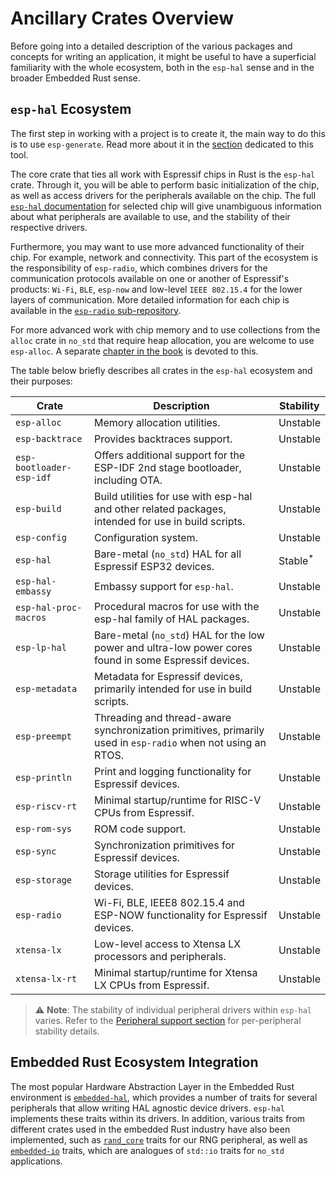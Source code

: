# Ancillary Crates Overview

Before going into a detailed description of the various packages and concepts for writing an application, it might be useful to have a superficial familiarity with the whole ecosystem, both in the `esp-hal` sense and in the broader Embedded Rust sense.

## `esp-hal` Ecosystem 

The first step in working with a project is to create it, the main way to do this is to use `esp-generate`. Read more about it in the [section](../getting-started/tooling/esp-generate.md) dedicated to this tool.
 
The core crate that ties all work with Espressif chips in Rust is the `esp-hal` crate. Through it, you will be able to perform basic initialization of the chip, as well as access drivers for the peripherals available on the chip. The full [`esp-hal` documentation] for selected chip will give unambiguous information about what peripherals are available to use, and the stability of their respective drivers.

Furthermore, you may want to use more advanced functionality of their chip. For example, network and connectivity. This part of the ecosystem is the responsibility of `esp-radio`, which combines drivers for the communication protocols available on one or another of Espressif's products: `Wi-Fi`, `BLE`, `esp-now` and low-level `IEEE 802.15.4` for the lower layers of communication. More detailed information for each chip is available in the [`esp-radio` sub-repository].

For more advanced work with chip memory and to use collections from the `alloc` crate in `no_std` that require heap allocation, you are welcome to use `esp-alloc`. A separate [chapter in the book](./../application-development/alloc.md) is devoted to this.

The table below briefly describes all crates in the `esp-hal` ecosystem and their purposes:

| Crate                    | Description                                                                                                    |       Stability       |
| ------------------------ | -------------------------------------------------------------------------------------------------------------- | --------------------- |
| `esp-alloc`              | Memory allocation utilities.                                                                                   | Unstable              |
| `esp-backtrace`          | Provides backtraces support.                                                                                   | Unstable              |
| `esp-bootloader-esp-idf` | Offers additional support for the ESP-IDF 2nd stage bootloader, including OTA.                                 | Unstable              |
| `esp-build`              | Build utilities for use with esp-hal and other related packages, intended for use in build scripts.            | Unstable              |
| `esp-config`             | Configuration system.                                                                                          | Unstable              |
| `esp-hal`                | Bare-metal (`no_std`) HAL for all Espressif ESP32 devices.                                                     | Stable<sup>*</sup>    |
| `esp-hal-embassy`        | Embassy support for `esp-hal`.                                                                                 | Unstable              |
| `esp-hal-proc-macros`    | Procedural macros for use with the esp-hal family of HAL packages.                                             | Unstable              |
| `esp-lp-hal`             | Bare-metal (`no_std`) HAL for the low power and ultra-low power cores found in some Espressif devices.         | Unstable              |
| `esp-metadata`           | Metadata for Espressif devices, primarily intended for use in build scripts.                                   | Unstable              |
| `esp-preempt`            | Threading and thread-aware synchronization primitives, primarily used in `esp-radio` when not using an RTOS.   | Unstable              |
| `esp-println`            | Print and logging functionality for Espressif devices.                                                         | Unstable              |
| `esp-riscv-rt`           | Minimal startup/runtime for RISC-V CPUs from Espressif.                                                        | Unstable              |
| `esp-rom-sys`            | ROM code support.                                                                                              | Unstable              |
| `esp-sync`               | Synchronization primitives for Espressif devices.                                                              | Unstable              |
| `esp-storage`            | Storage utilities for Espressif devices.                                                                       | Unstable              |
| `esp-radio`              | Wi-Fi, BLE, IEEE8 802.15.4 and ESP-NOW functionality for Espressif devices.                                    | Unstable              |
| `xtensa-lx`              | Low-level access to Xtensa LX processors and peripherals.                                                      | Unstable              |
| `xtensa-lx-rt`           | Minimal startup/runtime for Xtensa LX CPUs from Espressif.                                                     | Unstable              |

> ⚠️ **Note**: The stability of individual peripheral drivers within `esp-hal` varies. Refer to the [Peripheral support section][peripheral-support] for per-peripheral stability details.

[peripheral-support]: https://github.com/esp-rs/esp-hal/tree/main/esp-hal#peripheral-support

## Embedded Rust Ecosystem Integration

The most popular Hardware Abstraction Layer in the Embedded Rust environment is [`embedded-hal`], which provides a number of traits for several peripherals that allow writing HAL agnostic device drivers. `esp-hal` implements these traits within its drivers. In addition, various traits from different crates used in the embedded Rust industry have also been implemented, such as [`rand_core`] traits for our RNG peripheral, as well as [`embedded-io`] traits, which are analogues of `std::io` traits for `no_std` applications.

[`esp-hal` documentation]: https://docs.espressif.com/projects/rust/esp-hal/latest/
[`esp-radio` sub-repository]: https://github.com/esp-rs/esp-hal/tree/main/esp-radio
[`embedded-hal`]: https://docs.rs/embedded-hal/latest/embedded_hal/index.html
[`rand_core`]: https://crates.io/crates/rand_core
[`embedded-io`]: https://crates.io/crates/embedded-io